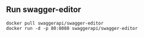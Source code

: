 
## Run swagger-editor
```
docker pull swaggerapi/swagger-editor
docker run -d -p 80:8080 swaggerapi/swagger-editor
```
